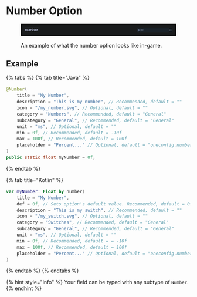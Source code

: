 # Number Option

<figure><img src="../../../.gitbook/assets/java_pBxc2rJf8I.png" alt=""><figcaption><p>An example of what the number option looks like in-game.</p></figcaption></figure>

## Example

{% tabs %}
{% tab title="Java" %}
```java
@Number(
    title = "My Number",
    description = "This is my number", // Recommended, default = ""
    icon = "/my_number.svg", // Optional, default = ""
    category = "Numbers", // Recommended, default = "General"
    subcategory = "General", // Recommended, default = "General"
    unit = "ms", // Optional, default = ""
    min = 0f, // Recommended, default = -10f
    max = 100f, // Recommended, default = 100f
    placeholder = "Percent..." // Optional, default = "oneconfig.numberinput.placeholder"
)
public static float myNumber = 0f;
```
{% endtab %}

{% tab title="Kotlin" %}
```kotlin
var myNumber: Float by number(
    title = "My Number",
    def = 0f, // Sets option's default value. Recommended, default = 0f
    description = "This is my switch", // Recommended, default = ""
    icon = "/my_switch.svg", // Optional, default = ""
    category = "Switches", // Recommended, default = "General"
    subcategory = "General", // Recommended, default = "General"
    unit = "ms", // Optional, default = ""
    min = 0f, // Recommended, default = = -10f
    max = 100f, // Recommended, default = 100f
    placeholder = "Percent..." // Optional, default = "oneconfig.numberinput.placeholder"
)
```
{% endtab %}
{% endtabs %}

{% hint style="info" %}
Your field can be typed with any subtype of `Number`.
{% endhint %}
